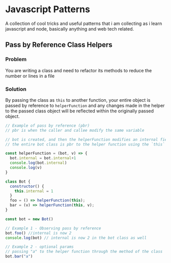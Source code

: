 # Javascript Patterns

A collection of cool tricks and useful patterns that i am collecting as i learn javascript and node, basically anything and web tech related.

## Pass by Reference Class Helpers

### Problem

You are writing a class and need to refactor its methods to reduce the number or lines in a file

### Solution

By passing the class as `this` to another function, your entire object is passed by reference to `helperFunction` and any changes made in the helper to the passed class object will be reflected within the originally passed object.

```js
// Example of pass by reference (pbr)
// pbr is when the caller and callee modify the same variable

// bot is created, and then the helperFunction modifies an internal field
// the entire bot class is pbr to the helper function using the `this` keyword

const helperFunction = (bot, v) => {
  bot.internal = bot.internal+1
  console.log(bot.internal)
  console.log(v)
}

class Bot {
  constructor() {
    this.internal = 1
  }
  foo = () => helperFunction(this);
  bar = (v) => helperFunction(this, v);
}

const bot = new Bot()

// Example 1 - Observing pass by reference
bot.foo() //internal is now 2
console.log(bot) // internal is now 2 in the bot class as well

// Example 2 - optional params
// passing "a" to the helper function through the method of the class
bot.bar("a")
```
